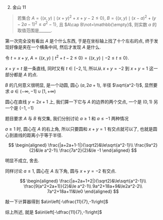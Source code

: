 2. 金山 11

> 若集合 $A=\left\{(x,y)\mid(x+y)^2+x+y-2\le0\right\},\ B=\left\{(x,y)\mid(x-a)^2+(y-2a-1)^2\le a^2-1\right\}$, 且 $A\cap B\not=\mathbb{\empty}$, 则实数 $a$ 的取值范围是______.

第一次完全没有看出 $A$ 是个什么东西, 于是在坐标轴上找了十个左右的点, 终于发现好像是夹在一个横条中间, 然后才发现 $A$ 是什么.

令 $t=x+y$, $A=\left\{(x,y)\mid t^2+t-2\le0\right\}=\left\{(x,y)\mid -2\le t\le0\right\}$.

$x+y=t$ 是一条直线, 同时又有 $t\in[-2,1]$, 所以从 $x+y=-2$ 到 $x+y=1$ 这一部分都是 $A$ 的点.

$B$ 的几何意义很明显, 是一个动圆, 圆心 $(a,2a+1)$, 半径 $\sqrt{a^2-1}$, 显然要求 $a\in(-\infty,-1]\cup[1,+\infty)$

圆心在直线 $y=2x+1$ 上, 我们算一下它与 $A$ 的边界的两个交点, 一个是 $(0,1)$ 另一个是 $(-1,-1)$

题目要求 $A$ 与 $B$ 有交集, 我们分别讨论 $a\ge1$ 和 $a\le-1$ 两种情况

$a\ge1$ 时, 圆心在 $A$ 的右上角, 所以只要圆和 $x+y=1$ 有交点就可以了, 也就是圆心到直线的距离小于等于半径.

$$
\begin{aligned}
\frac{|a+2a+1-1|}{\sqrt2}&\le\sqrt{a^2-1}\\
\frac{9a^2}{2}&\le a^2-1\\
\frac{7a^2}{2}&\le -1
\end{aligned}
$$

明显不成立, 舍去.

同样讨论 $a\le1$, 圆心在 $A$ 左下角, 圆与 $x+y=-2$ 有交点.

$$
\begin{aligned}
\frac{|a+2a+1+2|}{\sqrt2}&\le\sqrt{a^2-1}\\
\frac{9(a^2+2a+1)}{2}&\le a^2-1\\
9a^2+18a+9&\le2a^2-2\\
7a^2+18a+11&\le0
\end{aligned}
$$

敲一下计算器得到 $a\in\left[-\dfrac{11}{7},-1\right]$

综上所述, 就是 $a\in\left[-\dfrac{11}{7},-1\right]$
